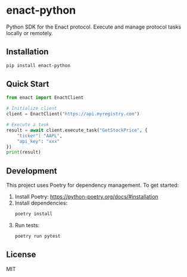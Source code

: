 # enact-python

Python SDK for the Enact protocol. Execute and manage protocol tasks locally or remotely.

## Installation

```bash
pip install enact-python
```

## Quick Start

```python
from enact import EnactClient

# Initialize client
client = EnactClient("https://api.myregistry.com")

# Execute a task
result = await client.execute_task("GetStockPrice", {
    "ticker": "AAPL",
    "api_key": "xxx"
})
print(result)
```

## Development

This project uses Poetry for dependency management. To get started:

1. Install Poetry: https://python-poetry.org/docs/#installation
2. Install dependencies:
   ```bash
   poetry install
   ```
3. Run tests:
   ```bash
   poetry run pytest
   ```

## License

MIT

